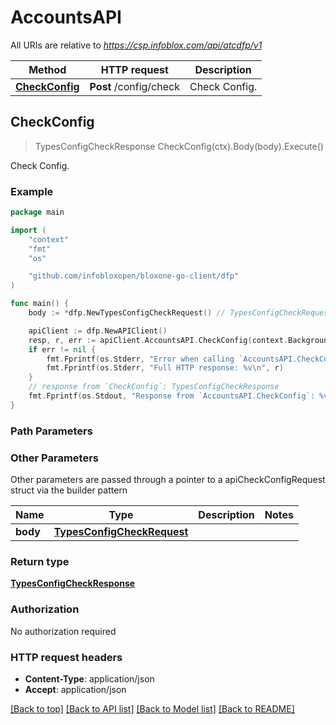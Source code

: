 # AccountsAPI

All URIs are relative to *https://csp.infoblox.com/api/atcdfp/v1*

Method | HTTP request | Description
------------- | ------------- | -------------
[**CheckConfig**](AccountsAPI.md#CheckConfig) | **Post** /config/check | Check Config.



## CheckConfig

> TypesConfigCheckResponse CheckConfig(ctx).Body(body).Execute()

Check Config.



### Example

```go
package main

import (
	"context"
	"fmt"
	"os"

	"github.com/infobloxopen/bloxone-go-client/dfp"
)

func main() {
	body := *dfp.NewTypesConfigCheckRequest() // TypesConfigCheckRequest | 

	apiClient := dfp.NewAPIClient()
	resp, r, err := apiClient.AccountsAPI.CheckConfig(context.Background()).Body(body).Execute()
	if err != nil {
		fmt.Fprintf(os.Stderr, "Error when calling `AccountsAPI.CheckConfig``: %v\n", err)
		fmt.Fprintf(os.Stderr, "Full HTTP response: %v\n", r)
	}
	// response from `CheckConfig`: TypesConfigCheckResponse
	fmt.Fprintf(os.Stdout, "Response from `AccountsAPI.CheckConfig`: %v\n", resp)
}
```

### Path Parameters



### Other Parameters

Other parameters are passed through a pointer to a apiCheckConfigRequest struct via the builder pattern


Name | Type | Description  | Notes
------------- | ------------- | ------------- | -------------
 **body** | [**TypesConfigCheckRequest**](TypesConfigCheckRequest.md) |  | 

### Return type

[**TypesConfigCheckResponse**](TypesConfigCheckResponse.md)

### Authorization

No authorization required

### HTTP request headers

- **Content-Type**: application/json
- **Accept**: application/json

[[Back to top]](#) [[Back to API list]](../README.md#documentation-for-api-endpoints)
[[Back to Model list]](../README.md#documentation-for-models)
[[Back to README]](../README.md)


